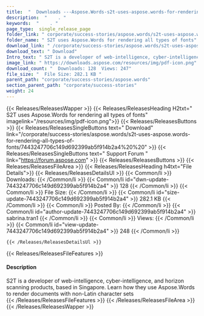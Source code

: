 ```yaml
---
title:  "  Downloads ---Aspose.Words-s2t-uses-aspose.words-for-rendering-all-types-of-fonts . " 
description:  "    . " 
keywords:  "    . " 
page_type:  single_release_page
folder_link: " corporate/success-stories/aspose.words/s2t-uses-aspose.words-for-rendering-all-types-of-fonts/"
folder_name: " S2T uses Aspose.Words for rendering all types of fonts"
download_link: " /corporate/success-stories/aspose.words/s2t-uses-aspose.words-for-rendering-all-types-of-fonts/7443247706c149d692399ab5f914b2a4"
download_text: " Download"
Intro_text: " S2T is a developer of web-intelligence, cyber-intelligence, and horizon scanning..."
image_link: " https://downloads.aspose.com/resources/img/pdf-icon.png"
download_count: "  Downloads: 128  Views: 247"
file_size: "  File Size: 282.1 KB "
parent_path: "corporate/success-stories/aspose.words"
section_parent_path: "corporate/success-stories"
weight: 24 
---
```


{{< Releases/ReleasesWapper >}}
  {{< Releases/ReleasesHeading H2txt=" S2T uses Aspose.Words for rendering all types of fonts" imagelink="/resources/img/pdf-icon.png">}}
  {{< Releases/ReleasesButtons >}}
    {{< Releases/ReleasesSingleButtons text=" Download" link="/corporate/success-stories/aspose.words/s2t-uses-aspose.words-for-rendering-all-types-of-fonts/7443247706c149d692399ab5f914b2a4%20%20" >}}
    {{< Releases/ReleasesSingleButtons text=" Support Forum " link="https://forum.aspose.com" >}}
  {{< Releases/ReleasesButtons >}}
  {{< Releases/ReleasesFileArea >}}
    {{< Releases/ReleasesHeading h4txt="File Details">}}
    {{< Releases/ReleasesDetailsUl >}}
            {{< Common/li  >}} Downloads: {{< /Common/li >}} 
      {{< Common/li id="dwn-update-7443247706c149d692399ab5f914b2a4" >}} 128 {{< /Common/li >}} 
      {{< Common/li  >}} File Size: {{< /Common/li >}} 
      {{< Common/li id="size-update-7443247706c149d692399ab5f914b2a4" >}} 282.1 KB {{< /Common/li >}} 
      {{< Common/li  >}} Posted By: {{< /Common/li >}} 
      {{< Common/li id="author-update-7443247706c149d692399ab5f914b2a4" >}} sabrina.tran1 {{< /Common/li >}} 
      {{< Common/li  >}} Views: {{< /Common/li >}} 
      {{< Common/li id="view-update-7443247706c149d692399ab5f914b2a4" >}} 248 {{< /Common/li >}} 

    {{< /Releases/ReleasesDetailsUl >}}

  {{< Releases/ReleasesFileFeatures >}}
      <h4>Description</h4><div class="HTMLDescription">S2T is a developer of web-intelligence, cyber-intelligence, and horizon scanning products, based in Singapore. Learn how they use Aspose.Words to render documents with non-Latin character sets</div>
  {{< /Releases/ReleasesFileFeatures >}}
 {{< /Releases/ReleasesFileArea >}}
{{< /Releases/ReleasesWapper >}}


